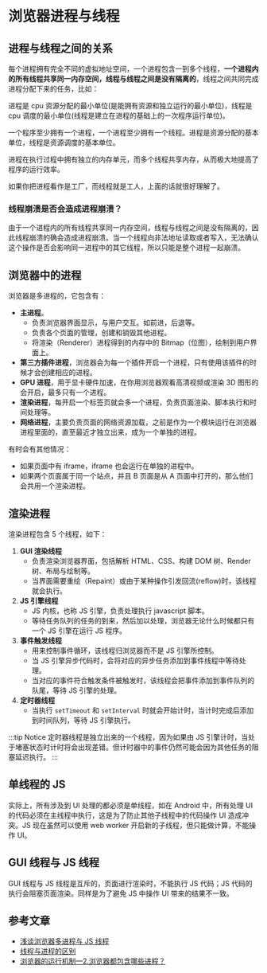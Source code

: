 # 浏览器进程与线程

## 进程与线程之间的关系

每个进程拥有完全不同的虚拟地址空间，一个进程包含一到多个线程，**一个进程内的所有线程共享同一内存空间，线程与线程之间是没有隔离的**，线程之间共同完成进程分配下来的任务，比如：

进程是 cpu 资源分配的最小单位(是能拥有资源和独立运行的最小单位)，线程是 cpu 调度的最小单位(线程是建立在进程的基础上的一次程序运行单位)。

一个程序至少拥有一个进程，一个进程至少拥有一个线程。进程是资源分配的基本单位，线程是资源调度的基本单位。

进程在执行过程中拥有独立的内存单元，而多个线程共享内存，从而极大地提高了程序的运行效率。

如果你把进程看作是工厂，而线程就是工人，上面的话就很好理解了。

### 线程崩溃是否会造成进程崩溃？

由于一个进程内的所有线程共享同一内存空间，线程与线程之间是没有隔离的，因此线程崩溃的确会造成进程崩溃。当一个线程向非法地址读取或者写入，无法确认这个操作是否会影响同一进程中的其它线程，所以只能是整个进程一起崩溃。

## 浏览器中的进程

浏览器是多进程的，它包含有：

- **主进程**。
  - 负责浏览器界面显示，与用户交互。如前进，后退等。
  - 负责各个页面的管理，创建和销毁其他进程。
  - 将渲染（Renderer）进程得到的内存中的 Bitmap（位图），绘制到用户界面上。
- **第三方插件进程**，浏览器会为每一个插件开启一个进程，只有使用该插件的时候才会创建相应的进程。
- **GPU 进程**，用于显卡硬件加速，在你用浏览器观看高清视频或渲染 3D 图形的会开启，最多只有一个进程。
- **渲染进程**，每开启一个标签页就会多一个进程，负责页面渲染、脚本执行和时间处理等。
- **网络进程**，主要负责页面的网络资源加载，之前是作为一个模块运行在浏览器进程里面的，直至最近才独立出来，成为一个单独的进程。

有时会有其他情况：

- 如果页面中有 iframe，iframe 也会运行在单独的进程中。
- 如果两个页面属于同一个站点，并且 B 页面是从 A 页面中打开的，那么他们会共用一个渲染进程。

## 渲染进程

渲染进程包含 5 个线程，如下：

1. **GUI 渲染线程**
   - 负责渲染浏览器界面，包括解析 HTML、CSS、构建 DOM 树、Render 树、布局与绘制等。
   - 当界面需要重绘（Repaint）或由于某种操作引发回流(reflow)时，该线程就会执行。
2. **JS 引擎线程**
   - JS 内核，也称 JS 引擎，负责处理执行 javascript 脚本。
   - 等待任务队列的任务的到来，然后加以处理，浏览器无论什么时候都只有一个 JS 引擎在运行 JS 程序。
3. **事件触发线程**
   - 用来控制事件循环，该线程归浏览器而不是 JS 引擎所控制。
   - 当 JS 引擎异步代码时，会将对应的异步任务添加到事件线程中等待处理。
   - 当对应的事件符合触发条件被触发时，该线程会把事件添加到事件队列的队尾，等待 JS 引擎的处理。
4. **定时器线程**
   - 当执行 `setTimeout` 和 `setInterval` 时就会开始计时，当计时完成后添加到时间队列，等待 JS 引擎执行。

:::tip Notice
定时器线程是独立出来的一个线程，因为如果由 JS 引擎计时，当处于堵塞状态时计时将会出现差错。但计时器中的事件仍然可能会因为其他任务的阻塞延迟执行。
:::

## 单线程的 JS

实际上，所有涉及到 UI 处理的都必须是单线程，如在 Android 中，所有处理 UI 的代码必须在主线程中执行，这是为了防止其他子线程中的代码操作 UI 造成冲突。JS 现在虽然可以使用 web worker 开启新的子线程，但只能做计算，不能操作 UI。

## GUI 线程与 JS 线程

GUI 线程与 JS 线程是互斥的，页面进行渲染时，不能执行 JS 代码；JS 代码的执行会阻塞页面渲染。同样是为了避免 JS 中操作 UI 带来的结果不一致。

## 参考文章

- [浅谈浏览器多进程与 JS 线程](https://segmentfault.com/a/1190000013083967)
- [线程与进程的区别](https://blog.csdn.net/weixin_39430694/article/details/78518080)
- [浏览器的运行机制—2.浏览器都包含哪些进程？](https://www.jianshu.com/p/1e455a9226ce)
